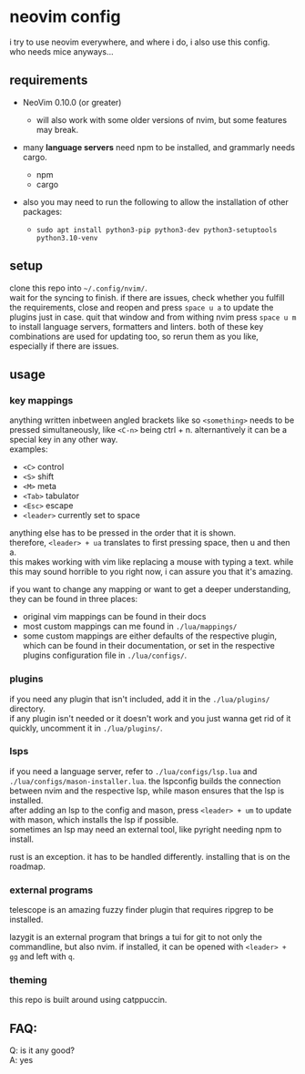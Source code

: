 # neovim config

i try to use neovim everywhere, and where i do, i also use this config.  
who needs mice anyways...

## requirements

- NeoVim  0.10.0 (or greater)
    - will also work with some older versions of nvim, but some features may break.
    
- many **language servers** need npm to be installed, and grammarly needs cargo. 
    - npm
    - cargo
- also you may need to run the following to allow the installation of other packages:
    - `sudo apt install python3-pip python3-dev python3-setuptools python3.10-venv`

## setup 
clone this repo into `~/.config/nvim/`.  
wait for the syncing to finish. if there are issues, check whether you fulfill the requirements, close and reopen and press `space u a` to update the plugins just in case. quit that window and from withing nvim press `space u m` to install language servers, formatters and linters.
both of these key combinations are used for updating too, so rerun them as you like, especially if there are issues.

## usage

### key mappings
anything written inbetween angled brackets like so `<something>` needs to be pressed simultaneously, like `<C-n>` being ctrl + n.
alternantively it can be a special key in any other way.  
examples:
- `<C>` control
- `<S>` shift
- `<M>` meta
- `<Tab>` tabulator
- `<Esc>` escape
- `<leader>` currently set to space

anything else has to be pressed in the order that it is shown.  
therefore, `<leader> + ua` translates to first pressing space, then u and then a.  
this makes working with vim like replacing a mouse with typing a text. while this may sound horrible to you right now, i can assure you that it's amazing.

if you want to change any mapping or want to get a deeper understanding, they can be found in three places:
- original vim mappings can be found in their docs 
- most custom mappings can me found in `./lua/mappings/`
- some custom mappings are either defaults of the respective plugin, which can be found in their documentation, or set in the respective plugins configuration file in `./lua/configs/`.

### plugins 
if you need any plugin that isn't included, add it in the `./lua/plugins/` directory.  
if any plugin isn't needed or it doesn't work and you just wanna get rid of it quickly, uncomment it in `./lua/plugins/`.

### lsps
if you need a language server, refer to `./lua/configs/lsp.lua` and `./lua/configs/mason-installer.lua`. 
the lspconfig builds the connection between nvim and the respective lsp, while mason ensures that the lsp is installed.  
after adding an lsp to the config and mason, press `<leader> + um` to update with mason, which installs the lsp if possible.  
sometimes an lsp may need an external tool, like pyright needing npm to install.

rust is an exception. it has to be handled differently. installing that is on the roadmap. 

### external programs
telescope is an amazing fuzzy finder plugin that requires ripgrep to be installed.

lazygit is an external program that brings a tui for git to not only the commandline, but also nvim. if installed, it can be opened with `<leader> + gg` and left with `q`.

### theming
this repo is built around using catppuccin.

## FAQ:

Q: is it any good?  
A: yes
